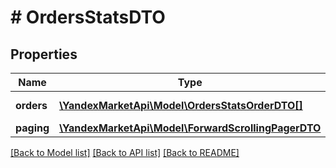 # # OrdersStatsDTO

## Properties

Name | Type | Description | Notes
------------ | ------------- | ------------- | -------------
**orders** | [**\YandexMarketApi\Model\OrdersStatsOrderDTO[]**](OrdersStatsOrderDTO.md) | Список заказов. | [optional]
**paging** | [**\YandexMarketApi\Model\ForwardScrollingPagerDTO**](ForwardScrollingPagerDTO.md) |  | [optional]

[[Back to Model list]](../../README.md#models) [[Back to API list]](../../README.md#endpoints) [[Back to README]](../../README.md)
